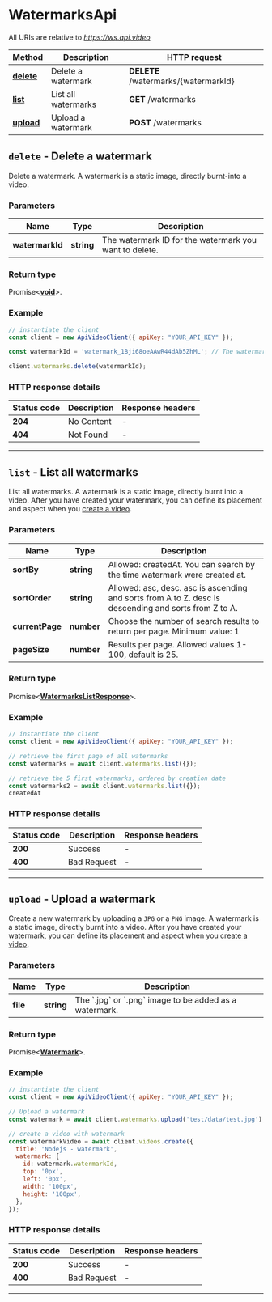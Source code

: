 # WatermarksApi

All URIs are relative to *https://ws.api.video*

| Method | Description | HTTP request |
| ------------- | ------------- | ------------- |
| [**delete**](WatermarksApi.md#delete) | Delete a watermark | **DELETE** /watermarks/{watermarkId} |
| [**list**](WatermarksApi.md#list) | List all watermarks | **GET** /watermarks |
| [**upload**](WatermarksApi.md#upload) | Upload a watermark | **POST** /watermarks |


<a name="delete"></a>
## **`delete` - Delete a watermark**


Delete a watermark. A watermark is a static image, directly burnt-into a video.

### Parameters

| Name | Type | Description |
| ------------- | ------------- | ------------- |
 | **watermarkId** | **string**| The watermark ID for the watermark you want to delete. |


### Return type

Promise<[**void**](../model/.md)>.


### Example
```js
// instantiate the client 
const client = new ApiVideoClient({ apiKey: "YOUR_API_KEY" }); 

const watermarkId = 'watermark_1Bji68oeAAwR44dAb5ZhML'; // The watermark ID for the watermark you want to delete.

client.watermarks.delete(watermarkId);
```



### HTTP response details
| Status code | Description | Response headers |
|-------------|-------------|------------------|
| **204** | No Content |  -  |
| **404** | Not Found |  -  |


---

<a name="list"></a>
## **`list` - List all watermarks**


List all watermarks. A watermark is a static image, directly burnt into a video. After you have created your watermark, you can define its placement and aspect when you [create a video](https://docs.api.video/reference/post-video).

### Parameters

| Name | Type | Description |
| ------------- | ------------- | ------------- |
 | **sortBy** | **string**| Allowed: createdAt. You can search by the time watermark were created at. |
 | **sortOrder** | **string**| Allowed: asc, desc. asc is ascending and sorts from A to Z. desc is descending and sorts from Z to A. |
 | **currentPage** | **number**| Choose the number of search results to return per page. Minimum value: 1 |
 | **pageSize** | **number**| Results per page. Allowed values 1-100, default is 25. |


### Return type

Promise<[**WatermarksListResponse**](../model/WatermarksListResponse.md)>.


### Example
```js
// instantiate the client 
const client = new ApiVideoClient({ apiKey: "YOUR_API_KEY" }); 

// retrieve the first page of all watermarks
const watermarks = await client.watermarks.list({});

// retrieve the 5 first watermarks, ordered by creation date
const watermarks2 = await client.watermarks.list({});
createdAt
```



### HTTP response details
| Status code | Description | Response headers |
|-------------|-------------|------------------|
| **200** | Success |  -  |
| **400** | Bad Request |  -  |


---

<a name="upload"></a>
## **`upload` - Upload a watermark**


Create a new watermark by uploading a `JPG` or a `PNG` image. A watermark is a static image, directly burnt into a video. After you have created your watermark, you can define its placement and aspect when you [create a video](https://docs.api.video/reference/post-video).

### Parameters

| Name | Type | Description |
| ------------- | ------------- | ------------- |
 | **file** | **string**| The &#x60;.jpg&#x60; or &#x60;.png&#x60; image to be added as a watermark. |


### Return type

Promise<[**Watermark**](../model/Watermark.md)>.


### Example
```js
// instantiate the client 
const client = new ApiVideoClient({ apiKey: "YOUR_API_KEY" });

// Upload a watermark
const watermark = await client.watermarks.upload('test/data/test.jpg');

// create a video with watermark
const watermarkVideo = await client.videos.create({
  title: 'Nodejs - watermark',
  watermark: {
    id: watermark.watermarkId,
    top: '0px',
    left: '0px',
    width: '100px',
    height: '100px',
  },
});
```



### HTTP response details
| Status code | Description | Response headers |
|-------------|-------------|------------------|
| **200** | Success |  -  |
| **400** | Bad Request |  -  |


---

